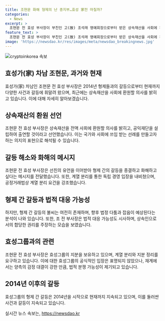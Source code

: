 ```yaml
---
title: 조현문 화해 형제의 난 종지부…효성 家전 마칠까?
categories:
  - News
excerpt: >
  조현문 전 효성 부사장이 부친인 고(故) 조석래 명예회장으로부터 받은 상속재산을 사회에 환원하겠다고 선언했다. 조 전 부사장은 선친이 물려준 상속 재산을 전액 사회에 환원하겠다며 한 푼도 제 소유로 하지 않고 공익재단을 설립해 출연하겠다고 밝혔다. 이러한 선언은 형제 간의 갈등을 종결하고 화해하고 싶다는 메시지로 해석되지만, 이에 대한 형제들의 반응은 미지수다. 불화가 지속될 가능성이 높아 보인다.
feature_text: >
  조현문 전 효성 부사장이 부친인 고(故) 조석래 명예회장으로부터 받은 상속재산을 사회에 환원하겠다고 선언했다. 조 전 부사장은 선친이 물려준 상속 재산을 전액 사회에 환원하겠다며 한 푼도 제 소유로 하지 않고 공익재단을 설립해 출연하겠다고 밝혔다. 이러한 선언은 형제 간의 갈등을 종결하고 화해하고 싶다는 메시지로 해석되지만, 이에 대한 형제들의 반응은 미지수다. 불화가 지속될 가능성이 높아 보인다.
image: 'https://newsdao.kr/res/images/meta/newsdao_breakingnews.jpg'
---
```


<p><img src="https://newsdao.kr/res/images/meta/newsdao_breakingnews.jpg" alt="cryptoinkorea 속보" /></p>

<h2 data-ke-size="size26">효성가(家) 차남 조현문, 과거와 현재</h2>

<p data-ke-size="size16">효성가(家) 차남인 조현문 전 효성 부사장은 2014년 형제들과의 갈등으로부터 현재까지 다양한 사건과 갈등에 휘말려 왔으며, 최근에는 상속재산을 사회에 환원할 의사를 밝히고 있습니다. 이에 대해 자세히 알아보겠습니다.</p>

<h2 data-ke-size="size26">상속재산의 환원 선언</h2>

<p data-ke-size="size16">조현문 전 효성 부사장은 상속재산을 전액 사회에 환원할 의사를 밝히고, 공익재단을 설립하여 출연할 것이라고 선언했습니다. 이는 국가와 사회에 쓰임 받는 선례를 만들고자 하는 의지의 표현으로 해석될 수 있습니다.</p>

<h2 data-ke-size="size26">갈등 해소와 화해의 메시지</h2>

<p data-ke-size="size16">조현문 전 효성 부사장은 선친의 유언을 이어받아 형제 간의 갈등을 종결하고 화해하고 싶다는 메시지를 전달했습니다. 또한, 계열 분리를 통한 독립 경영 입장을 내비쳤으며, 공정거래법상 계열 분리 요건을 강조했습니다.</p>

<h2 data-ke-size="size26">형제 간 갈등과 법적 대응 가능성</h2>

<p data-ke-size="size16">하지만, 형제 간 갈등의 불씨는 여전히 존재하며, 향후 법정 다툼과 잡음이 예상된다는 분석이 나와 있습니다. 또한, 조 전 부사장은 법적 대응 가능성도 시사하며, 상속인으로서의 합당한 권리를 주장하는 모습을 보였습니다.</p>

<h2 data-ke-size="size26">효성그룹과의 관련</h2>

<p data-ke-size="size16">조현문 전 효성 부사장은 효성그룹의 지분을 보유하고 있으며, 계열 분리와 지분 정리를 요구하고 있습니다. 이에 대한 효성그룹의 공식적인 입장은 표명되지 않았으나, 재계에서는 양측의 감정 대결이 강한 만큼, 법적 분쟁 가능성이 제기되고 있습니다.</p>

<h2 data-ke-size="size26">2014년 이후의 갈등</h2>

<p data-ke-size="size16">효성그룹의 형제 간 갈등은 2014년을 시작으로 현재까지 지속되고 있으며, 이를 둘러싼 사건과 갈등이 지속되고 있습니다.</p>
실시간 뉴스 속보는, <a href="https://newsdao.kr" rel="dofollow">https://newsdao.kr</a>


